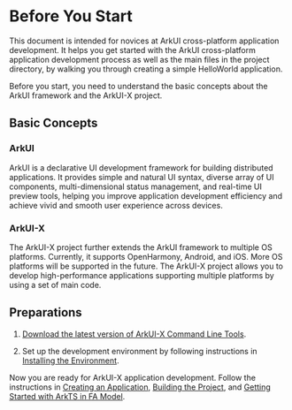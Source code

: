 # Before You Start

This document is intended for novices at ArkUI cross-platform application development. It helps you get started with the ArkUI cross-platform application development process as well as the main files in the project directory, by walking you through creating a simple HelloWorld application.

Before you start, you need to understand the basic concepts about the ArkUI framework and the ArkUI-X project.

## Basic Concepts

### ArkUI

ArkUI is a declarative UI development framework for building distributed applications. It provides simple and natural UI syntax, diverse array of UI components, multi-dimensional status management, and real-time UI preview tools, helping you improve application development efficiency and achieve vivid and smooth user experience across devices.

### ArkUI-X

The ArkUI-X project further extends the ArkUI framework to multiple OS platforms. Currently, it supports OpenHarmony, Android, and iOS. More OS platforms will be supported in the future. The ArkUI-X project allows you to develop high-performance applications supporting multiple platforms by using a set of main code.


## Preparations

1. [Download the latest version of ArkUI-X Command Line Tools](https://gitee.com/arkui-x/cli/repository/archive/master.zip).

2. Set up the development environment by following instructions in [Installing the Environment](https://gitee.com/arkui-x/cli/blob/master/README-EN.md#installing-the-environment).

Now you are ready for ArkUI-X application development. Follow the instructions in [Creating an Application](https://gitee.com/arkui-x/cli/blob/master/README-EN.md#creating-an-application), [Building the Project](https://gitee.com/arkui-x/cli/blob/master/README-EN.md#building-the-project), and [Getting Started with ArkTS in FA Model](./start-with-ets-fa.md).
